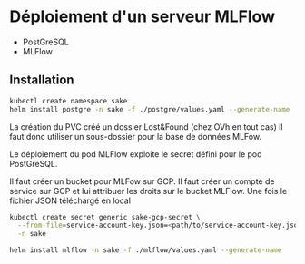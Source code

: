 # Déploiement d'un serveur MLFlow
- PostGreSQL
- MLFlow

## Installation
```sh
kubectl create namespace sake
helm install postgre -n sake -f ./postgre/values.yaml --generate-name 
```

La création du PVC créé un dossier Lost&Found (chez OVh en tout cas) il faut donc utiliser un sous-dossier pour la base de données MLFow.

Le déploiement du pod MLFlow exploite le secret défini pour le pod PostGreSQL.

Il faut créer un bucket pour MLFow sur GCP.
Il faut créer un compte de service sur GCP et lui attribuer les droits sur le bucket MLFlow.
Une fois le fichier JSON téléchargé en local 

```sh
kubectl create secret generic sake-gcp-secret \
  --from-file=service-account-key.json=<path/to/service-account-key.json> \
  -n sake

helm install mlflow -n sake -f ./mlflow/values.yaml --generate-name 
```